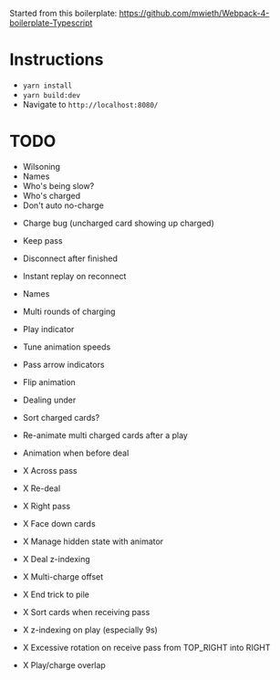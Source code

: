 Started from this boilerplate: https://github.com/mwieth/Webpack-4-boilerplate-Typescript

# Instructions

- `yarn install`
- `yarn build:dev`
- Navigate to `http://localhost:8080/`

# TODO

- Wilsoning
- Names
- Who's being slow?
- Who's charged
- Don't auto no-charge

* Charge bug (uncharged card showing up charged)
* Keep pass
* Disconnect after finished
* Instant replay on reconnect

* Names
* Multi rounds of charging
* Play indicator
* Tune animation speeds
* Pass arrow indicators
* Flip animation
* Dealing under
* Sort charged cards?
* Re-animate multi charged cards after a play
* Animation when before deal

* X Across pass
* X Re-deal
* X Right pass
* X Face down cards
* X Manage hidden state with animator
* X Deal z-indexing
* X Multi-charge offset
* X End trick to pile
* X Sort cards when receiving pass
* X z-indexing on play (especially 9s)
* X Excessive rotation on receive pass from TOP_RIGHT into RIGHT
* X Play/charge overlap
